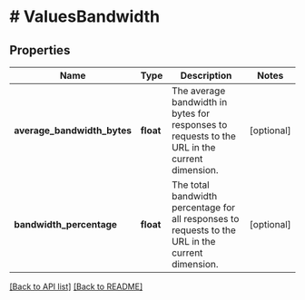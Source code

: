 # # ValuesBandwidth

## Properties

Name | Type | Description | Notes
------------ | ------------- | ------------- | -------------
**average_bandwidth_bytes** | **float** | The average bandwidth in bytes for responses to requests to the URL in the current dimension. | [optional] 
**bandwidth_percentage** | **float** | The total bandwidth percentage for all responses to requests to the URL in the current dimension. | [optional] 


[[Back to API list]](../../README.md#endpoints) [[Back to README]](../../README.md)
